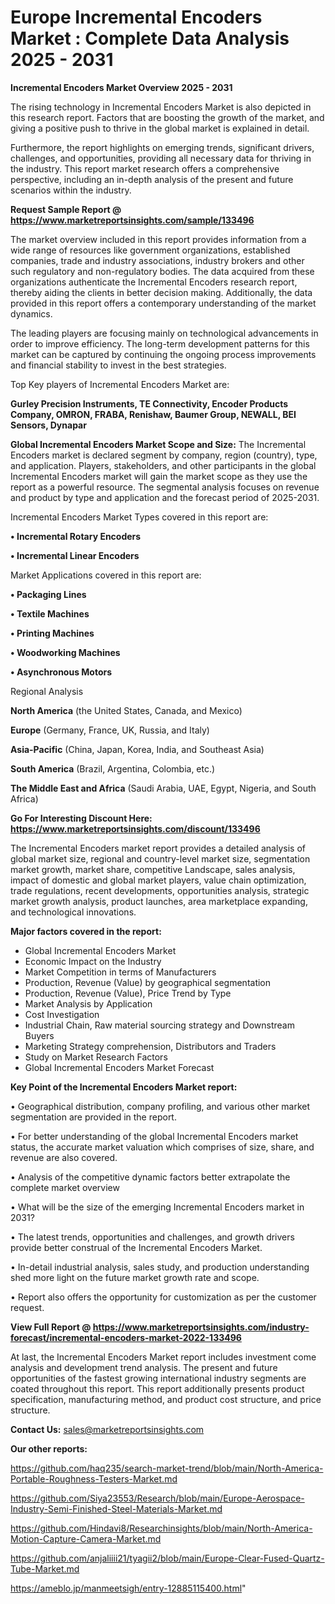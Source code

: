 # Europe Incremental Encoders Market : Complete Data Analysis 2025 - 2031

<Strong> Incremental Encoders Market Overview 2025 - 2031</strong>

The rising technology in Incremental Encoders Market is also depicted in this research report. Factors that are boosting the growth of the market, and giving a positive push to thrive in the global market is explained in detail.

Furthermore, the report highlights on emerging trends, significant drivers, challenges, and opportunities, providing all necessary data for thriving in the industry. This report market research offers a comprehensive perspective, including an in-depth analysis of the present and future scenarios within the industry.

<strong>Request Sample Report @ <a href=https://www.marketreportsinsights.com/sample/133496>https://www.marketreportsinsights.com/sample/133496</a></strong>

The market overview included in this report provides information from a wide range of resources like government organizations, established companies, trade and industry associations, industry brokers and other such regulatory and non-regulatory bodies. The data acquired from these organizations authenticate the Incremental Encoders research report, thereby aiding the clients in better decision making. Additionally, the data provided in this report offers a contemporary understanding of the market dynamics.

The leading players are focusing mainly on technological advancements in order to improve efficiency. The long-term development patterns for this market can be captured by continuing the ongoing process improvements and financial stability to invest in the best strategies.

Top Key players of Incremental Encoders Market are:

<strong>Gurley Precision Instruments, TE Connectivity, Encoder Products Company, OMRON, FRABA, Renishaw, Baumer Group, NEWALL, BEI Sensors, Dynapar</strong>

<strong><b>Global Incremental Encoders Market Scope and Size:</b></strong>
The Incremental Encoders market is declared segment by company, region (country), type, and application. Players, stakeholders, and other participants in the global Incremental Encoders market will gain the market scope as they use the report as a powerful resource. The segmental analysis focuses on revenue and product by type and application and the forecast period of 2025-2031.

Incremental Encoders Market Types covered in this report are:

<strong>• Incremental Rotary Encoders

• Incremental Linear Encoders</strong>

Market Applications covered in this report are:

<strong>• Packaging Lines

• Textile Machines

• Printing Machines

• Woodworking Machines

• Asynchronous Motors</strong> 

Regional Analysis

<strong>North America</strong> (the United States, Canada, and Mexico)

<strong>Europe</strong> (Germany, France, UK, Russia, and Italy)

<strong>Asia-Pacific</strong> (China, Japan, Korea, India, and Southeast Asia)

<strong>South America</strong> (Brazil, Argentina, Colombia, etc.)

<strong>The Middle East and Africa</strong> (Saudi Arabia, UAE, Egypt, Nigeria, and South Africa)

<strong>Go For Interesting Discount Here: <a href=https://www.marketreportsinsights.com/discount/133496>https://www.marketreportsinsights.com/discount/133496</a></strong>

The Incremental Encoders market report provides a detailed analysis of global market size, regional and country-level market size, segmentation market growth, market share, competitive Landscape, sales analysis, impact of domestic and global market players, value chain optimization, trade regulations, recent developments, opportunities analysis, strategic market growth analysis, product launches, area marketplace expanding, and technological innovations.

<strong><b>Major factors covered in the report:</b></strong>
<ul>
  <li>Global Incremental Encoders Market </li>
  <li>Economic Impact on the Industry</li>
  <li>Market Competition in terms of Manufacturers</li>
  <li>Production, Revenue (Value) by geographical segmentation</li>
  <li>Production, Revenue (Value), Price Trend by Type</li>
  <li>Market Analysis by Application</li>
  <li>Cost Investigation</li>
  <li>Industrial Chain, Raw material sourcing strategy and Downstream Buyers</li>
  <li>Marketing Strategy comprehension, Distributors and Traders</li>
  <li>Study on Market Research Factors</li>
  <li>Global Incremental Encoders Market Forecast</li>
</ul>

<strong><b>Key Point of the Incremental Encoders Market report:</b></strong>

• Geographical distribution, company profiling, and various other market segmentation are provided in the report.

• For better understanding of the global Incremental Encoders market status, the accurate market valuation which comprises of size, share, and revenue are also covered.

• Analysis of the competitive dynamic factors better extrapolate the complete market overview

• What will be the size of the emerging Incremental Encoders market in 2031?

• The latest trends, opportunities and challenges, and growth drivers provide better construal of the Incremental Encoders Market.

• In-detail industrial analysis, sales study, and production understanding shed more light on the future market growth rate and scope.

• Report also offers the opportunity for customization as per the customer request.

<strong><b>View Full Report @ <a href=https://www.marketreportsinsights.com/industry-forecast/incremental-encoders-market-2022-133496>https://www.marketreportsinsights.com/industry-forecast/incremental-encoders-market-2022-133496</a></b></strong>


At last, the Incremental Encoders Market report includes investment come analysis and development trend analysis. The present and future opportunities of the fastest growing international industry segments are coated throughout this report. This report additionally presents product specification, manufacturing method, and product cost structure, and price structure.

<strong>Contact Us:</strong>
sales@marketreportsinsights.com

<strong>Our other reports:</strong>

<a href=https://github.com/haq235/search-market-trend/blob/main/North-America-Portable-Roughness-Testers-Market.md>https://github.com/haq235/search-market-trend/blob/main/North-America-Portable-Roughness-Testers-Market.md</a>

<a href=https://github.com/Siya23553/Research/blob/main/Europe-Aerospace-Industry-Semi-Finished-Steel-Materials-Market.md>https://github.com/Siya23553/Research/blob/main/Europe-Aerospace-Industry-Semi-Finished-Steel-Materials-Market.md</a>

<a href=https://github.com/Hindavi8/Researchinsights/blob/main/North-America-Motion-Capture-Camera-Market.md>https://github.com/Hindavi8/Researchinsights/blob/main/North-America-Motion-Capture-Camera-Market.md</a>

<a href=https://github.com/anjaliiii21/tyagii2/blob/main/Europe-Clear-Fused-Quartz-Tube-Market.md>https://github.com/anjaliiii21/tyagii2/blob/main/Europe-Clear-Fused-Quartz-Tube-Market.md</a>

<a href=https://ameblo.jp/manmeetsigh/entry-12885115400.html>https://ameblo.jp/manmeetsigh/entry-12885115400.html</a>"
